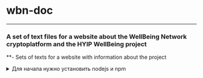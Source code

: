 # wbn-doc
---
### A set of text files for a website about the WellBeing Network cryptoplatform and the HYIP WellBeing project
**- Sets of texts for a website with information about the project
<details>
<summary>Для начала нужно установить nodejs и npm</summary>
* Для windows: Скачать стабильную версию nodejs с сайта разработчиков и установить в свою операционную систему

* Для ubuntu 18.04 lts: sudo apt-get install nodejs; npm install -g
</details>
